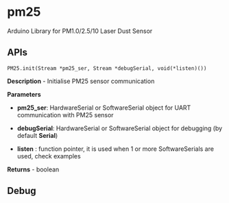 # pm25
Arduino Library for PM1.0/2.5/10 Laser Dust Sensor

## APIs
`PM25.init(Stream *pm25_ser, Stream *debugSerial, void(*listen)())`

  **Description**
    - Initialise PM25 sensor communication
 
  **Parameters**
    
  * **pm25_ser**: HardwareSerial or SoftwareSerial object for UART communication with PM25 sensor
    
  * **debugSerial**: HardwareSerial or SoftwareSerial object for debugging (by default **Serial**)
    
  * **listen** : function pointer, it is used when 1 or more SoftwareSerials are used, check examples
 
  **Returns**
    - boolean
 
## Debug
